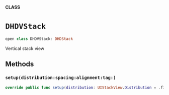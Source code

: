 **CLASS**

# `DHDVStack`

```swift
open class DHDVStack: DHDStack
```

Vertical stack view

## Methods
### `setup(distribution:spacing:alignment:tag:)`

```swift
override public func setup(distribution: UIStackView.Distribution = .fill, spacing: CGFloat = 0, alignment: UIStackView.Alignment? = nil, tag: Int? = nil)
```
